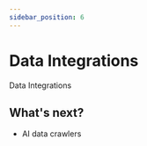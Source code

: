 ```yaml
---
sidebar_position: 6
---
```


# Data Integrations

Data Integrations

## What's next?

- AI data crawlers
